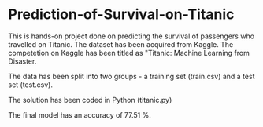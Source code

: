 # Prediction-of-Survival-on-Titanic

This is hands-on project done on predicting the survival of passengers who travelled on Titanic. The dataset has been acquired from Kaggle. The competetion on Kaggle has been titled as "Titanic: Machine Learning from Disaster.

The data has been split into two groups - a training set (train.csv) and a test set (test.csv).

The solution has been coded in Python (titanic.py)

The final model has an accuracy of 77.51 %.
